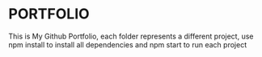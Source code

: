 # PORTFOLIO

This is My Github Portfolio, each folder represents a different project, use npm install to install all dependencies and npm start to run each project
